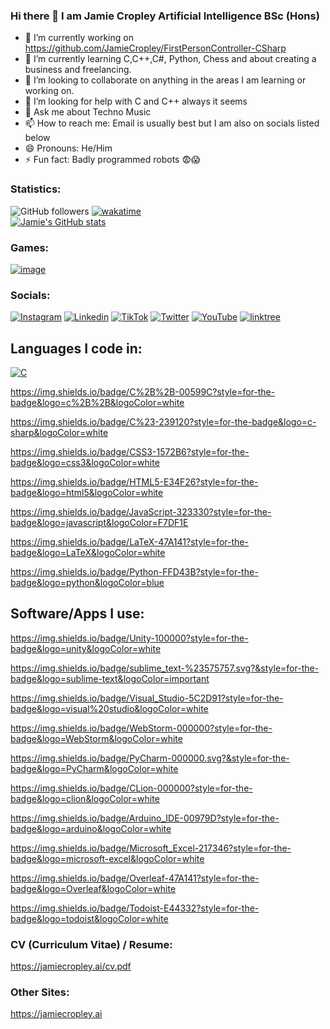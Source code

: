 ### Hi there 👋 I am Jamie Cropley Artificial Intelligence BSc (Hons)

- 🔭 I’m currently working on https://github.com/JamieCropley/FirstPersonController-CSharp
- 🌱 I’m currently learning C,C++,C#, Python, Chess and about creating a business and freelancing.
- 👯 I’m looking to collaborate on anything in the areas I am learning or working on.
- 🤔 I’m looking for help with C and C++ always it seems 
- 💬 Ask me about Techno Music
- 📫 How to reach me: Email is usually best but I am also on socials listed below
- 😄 Pronouns: He/Him
- ⚡ Fun fact: Badly programmed robots 😨😱

### Statistics:

![GitHub followers](https://img.shields.io/github/followers/JamieCropley)
[![wakatime](https://wakatime.com/badge/user/004fc887-58a7-41c4-870f-630915a463e8.svg)](https://wakatime.com/@004fc887-58a7-41c4-870f-630915a463e8)<br>
[![Jamie's GitHub stats](https://github-readme-stats.vercel.app/api?username=JamieCropley)]()

### Games:
[![image](https://img.shields.io/badge/Itch.io-FA5C5C?style=for-the-badge&logo=itchdotio&logoColor=white)](https://jamiecropley.itch.io)

### Socials:

[![Instagram](https://img.shields.io/badge/Instagram-%23E4405F.svg?style=for-the-badge&logo=Instagram&logoColor=white)](https://instagram.com/jamiecropley)
[![Linkedin](https://img.shields.io/badge/LinkedIn-0077B5?style=for-the-badge&logo=linkedin&logoColor=white)](https://linkedin.com/in/jamiecropley)
[![TikTok](https://img.shields.io/badge/TikTok-000000?style=for-the-badge&logo=tiktok&logoColor=white)](https://tiktok.com/@jamiecropley)
[![Twitter](https://img.shields.io/badge/Twitter-1DA1F2?style=for-the-badge&logo=twitter&logoColor=white)](https://twitter.com/JamieCropley)
[![YouTube](https://img.shields.io/badge/YouTube-FF0000?style=for-the-badge&logo=youtube&logoColor=white)](https://youtube.com/JamieCropley)
[![linktree](https://img.shields.io/badge/linktree-39E09B?style=for-the-badge&logo=linktree&logoColor=white)](https://linktr.ee/JamieCropley)

## Languages I code in:

[![C](https://img.shields.io/badge/C-00599C?style=for-the-badge&logo=c&logoColor=white)](https://www.iso-9899.info/wiki/Main_Page)

https://img.shields.io/badge/C%2B%2B-00599C?style=for-the-badge&logo=c%2B%2B&logoColor=white

https://img.shields.io/badge/C%23-239120?style=for-the-badge&logo=c-sharp&logoColor=white

https://img.shields.io/badge/CSS3-1572B6?style=for-the-badge&logo=css3&logoColor=white

https://img.shields.io/badge/HTML5-E34F26?style=for-the-badge&logo=html5&logoColor=white

https://img.shields.io/badge/JavaScript-323330?style=for-the-badge&logo=javascript&logoColor=F7DF1E

https://img.shields.io/badge/LaTeX-47A141?style=for-the-badge&logo=LaTeX&logoColor=white

https://img.shields.io/badge/Python-FFD43B?style=for-the-badge&logo=python&logoColor=blue


## Software/Apps I use:

https://img.shields.io/badge/Unity-100000?style=for-the-badge&logo=unity&logoColor=white

https://img.shields.io/badge/sublime_text-%23575757.svg?&style=for-the-badge&logo=sublime-text&logoColor=important

https://img.shields.io/badge/Visual_Studio-5C2D91?style=for-the-badge&logo=visual%20studio&logoColor=white

https://img.shields.io/badge/WebStorm-000000?style=for-the-badge&logo=WebStorm&logoColor=white

https://img.shields.io/badge/PyCharm-000000.svg?&style=for-the-badge&logo=PyCharm&logoColor=white

https://img.shields.io/badge/CLion-000000?style=for-the-badge&logo=clion&logoColor=white

https://img.shields.io/badge/Arduino_IDE-00979D?style=for-the-badge&logo=arduino&logoColor=white

https://img.shields.io/badge/Microsoft_Excel-217346?style=for-the-badge&logo=microsoft-excel&logoColor=white

https://img.shields.io/badge/Overleaf-47A141?style=for-the-badge&logo=Overleaf&logoColor=white

https://img.shields.io/badge/Todoist-E44332?style=for-the-badge&logo=todoist&logoColor=white

### CV (Curriculum Vitae) / Resume:

https://jamiecropley.ai/cv.pdf

### Other Sites:

https://jamiecropley.ai
